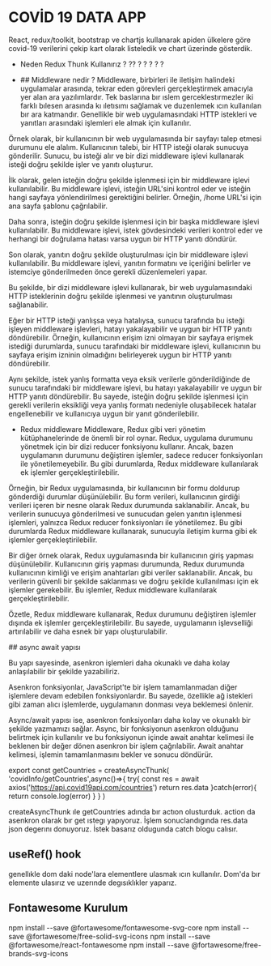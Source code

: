 # COVİD 19 DATA APP 

React, redux/toolkit, bootstrap ve chartjs kullanarak apiden ülkelere göre covid-19 verilerini çekip kart olarak listeledik ve chart üzerinde gösterdik. 

- Neden Redux Thunk Kullanırız ? ?? ? ? ? ? ? 

- ## Middleware nedir ? 
Middleware, birbirleri ile iletişim halindeki uygulamalar arasında, tekrar eden görevleri gerçekleştirmek amacıyla yer alan ara yazılımlardır. Tek baslarına bır ıslem gerceklestırmezler iki farklı bılesen arasında kı ıletısımı sağlamak ve duzenlemek ıcın kullanılan bır ara katmandır. Genellikle bir web uygulamasındaki HTTP istekleri ve yanıtları arasındaki işlemleri ele almak için kullanılır.

Örnek olarak, bir kullanıcının bir web uygulamasında bir sayfayı talep etmesi durumunu ele alalım. Kullanıcının talebi, bir HTTP isteği olarak sunucuya gönderilir. Sunucu, bu isteği alır ve bir dizi middleware işlevi kullanarak isteği doğru şekilde işler ve yanıtı oluşturur.

İlk olarak, gelen isteğin doğru şekilde işlenmesi için bir middleware işlevi kullanılabilir. Bu middleware işlevi, isteğin URL'sini kontrol eder ve isteğin hangi sayfaya yönlendirilmesi gerektiğini belirler. Örneğin, /home URL'si için ana sayfa şablonu çağrılabilir.

Daha sonra, isteğin doğru şekilde işlenmesi için bir başka middleware işlevi kullanılabilir. Bu middleware işlevi, istek gövdesindeki verileri kontrol eder ve herhangi bir doğrulama hatası varsa uygun bir HTTP yanıtı döndürür.

Son olarak, yanıtın doğru şekilde oluşturulması için bir middleware işlevi kullanılabilir. Bu middleware işlevi, yanıtın formatını ve içeriğini belirler ve istemciye gönderilmeden önce gerekli düzenlemeleri yapar.

Bu şekilde, bir dizi middleware işlevi kullanarak, bir web uygulamasındaki HTTP isteklerinin doğru şekilde işlenmesi ve yanıtının oluşturulması sağlanabilir.

Eğer bir HTTP isteği yanlışsa veya hatalıysa, sunucu tarafında bu isteği işleyen middleware işlevleri, hatayı yakalayabilir ve uygun bir HTTP yanıtı döndürebilir. Örneğin, kullanıcının erişim izni olmayan bir sayfaya erişmek istediği durumlarda, sunucu tarafındaki bir middleware işlevi, kullanıcının bu sayfaya erişim izninin olmadığını belirleyerek uygun bir HTTP yanıtı döndürebilir.

Aynı şekilde, istek yanlış formatta veya eksik verilerle gönderildiğinde de sunucu tarafındaki bir middleware işlevi, bu hatayı yakalayabilir ve uygun bir HTTP yanıtı döndürebilir. Bu sayede, isteğin doğru şekilde işlenmesi için gerekli verilerin eksikliği veya yanlış formatı nedeniyle oluşabilecek hatalar engellenebilir ve kullanıcıya uygun bir yanıt gönderilebilir.

- Redux middleware 
Middleware, Redux gibi veri yönetim kütüphanelerinde de önemli bir rol oynar. Redux, uygulama durumunu yönetmek için bir dizi reducer fonksiyonu kullanır. Ancak, bazen uygulamanın durumunu değiştiren işlemler, sadece reducer fonksiyonları ile yönetilemeyebilir. Bu gibi durumlarda, Redux middleware kullanılarak ek işlemler gerçekleştirilebilir.

Örneğin, bir Redux uygulamasında, bir kullanıcının bir formu doldurup gönderdiği durumlar düşünülebilir. Bu form verileri, kullanıcının girdiği verileri içeren bir nesne olarak Redux durumunda saklanabilir. Ancak, bu verilerin sunucuya gönderilmesi ve sunucudan gelen yanıtın işlenmesi işlemleri, yalnızca Redux reducer fonksiyonları ile yönetilemez. Bu gibi durumlarda Redux middleware kullanarak, sunucuyla iletişim kurma gibi ek işlemler gerçekleştirilebilir.

Bir diğer örnek olarak, Redux uygulamasında bir kullanıcının giriş yapması düşünülebilir. Kullanıcının giriş yapması durumunda, Redux durumunda kullanıcının kimliği ve erişim anahtarları gibi veriler saklanabilir. Ancak, bu verilerin güvenli bir şekilde saklanması ve doğru şekilde kullanılması için ek işlemler gerekebilir. Bu işlemler, Redux middleware kullanılarak gerçekleştirilebilir.

Özetle, Redux middleware kullanarak, Redux durumunu değiştiren işlemler dışında ek işlemler gerçekleştirilebilir. Bu sayede, uygulamanın işlevselliği artırılabilir ve daha esnek bir yapı oluşturulabilir.

## async await yapısı 

Bu yapı sayesinde, asenkron işlemleri daha okunaklı ve daha kolay anlaşılabilir bir şekilde yazabiliriz.

Asenkron fonksiyonlar, JavaScript'te bir işlem tamamlanmadan diğer işlemlere devam edebilen fonksiyonlardır. Bu sayede, özellikle ağ istekleri gibi zaman alıcı işlemlerde, uygulamanın donması veya beklemesi önlenir.

Async/await yapısı ise, asenkron fonksiyonları daha kolay ve okunaklı bir şekilde yazmamızı sağlar. Async, bir fonksiyonun asenkron olduğunu belirtmek için kullanılır ve bu fonksiyonun içinde await anahtar kelimesi ile beklenen bir değer dönen asenkron bir işlem çağrılabilir. Await anahtar kelimesi, işlemin tamamlanmasını bekler ve sonucu döndürür.



export const getCountries = createAsyncThunk(
    'covidInfo/getCountries',async()=>{
       try{
        const res = await axios('https://api.covid19api.com/countries')
        return res.data
       }catch(error){
        return console.log(error)
       }
    }
)

createAsyncThunk ıle getCountries adında bır actıon olusturduk. action da asenkron olarak bır get ıstegı yapıyoruz. İşlem sonuclandıgında res.data json degerını donuyoruz. İstek basarız oldugunda catch blogu calısır. 


## useRef() hook 

genellıkle dom daki node'lara elementlere ulasmak ıcın kullanılır. Dom'da bır elemente ulasırız ve uzerınde degısıklıkler yaparız. 


## Fontawesome Kurulum

npm install --save @fortawesome/fontawesome-svg-core
npm install --save @fortawesome/free-solid-svg-icons
npm install --save @fortawesome/react-fontawesome
npm install --save @fortawesome/free-brands-svg-icons

